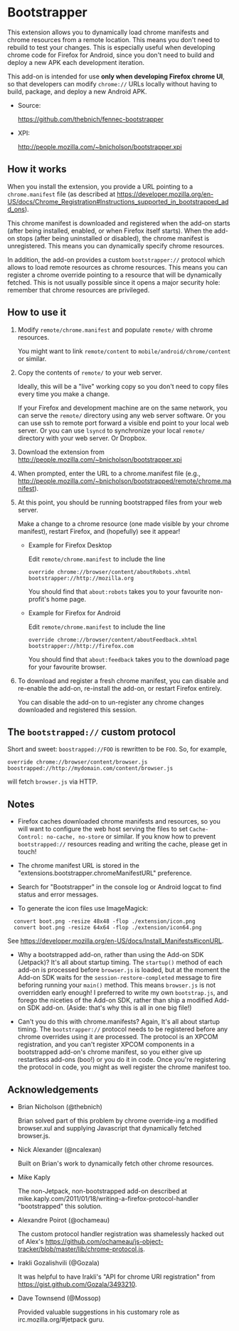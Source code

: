 Bootstrapper
============

This extension allows you to dynamically load chrome manifests and
chrome resources from a remote location.  This means you don't need to
rebuild to test your changes.  This is especially useful when
developing chrome code for Firefox for Android, since you don't need
to build and deploy a new APK each development iteration.

This add-on is intended for use **only when developing Firefox chrome
UI**, so that developers can modify `chrome://` URLs locally without
having to build, package, and deploy a new Android APK.

* Source:

  https://github.com/thebnich/fennec-bootstrapper

* XPI:

  http://people.mozilla.com/~bnicholson/bootstrapper.xpi

How it works
------------

When you install the extension, you provide a URL pointing to a
`chrome.manifest` file (as described at
https://developer.mozilla.org/en-US/docs/Chrome_Registration#Instructions_supported_in_bootstrapped_add_ons).

This chrome manifest is downloaded and registered when the add-on
starts (after being installed, enabled, or when Firefox itself
starts).  When the add-on stops (after being uninstalled or disabled),
the chrome manifest is unregistered.  This means you can dynamically
specify chrome resources.

In addition, the add-on provides a custom `bootstrapper://` protocol
which allows to load remote resources as chrome resources.  This means
you can register a chrome override pointing to a resource that will be
dynamically fetched.  This is not usually possible since it opens a
major security hole: remember that chrome resources are privileged.

How to use it
-------------

1) Modify `remote/chrome.manifest` and populate `remote/` with chrome
   resources.

   You might want to link `remote/content` to
   `mobile/android/chrome/content` or similar.

2) Copy the contents of `remote/` to your web server.

   Ideally, this will be a "live" working copy so you don't need to
   copy files every time you make a change.

   If your Firefox and development machine are on the same network,
   you can serve the `remote/` directory using any web server
   software.  Or you can use ssh to remote port forward a visible end
   point to your local web server.  Or you can use `lsyncd` to
   synchronize your local `remote/` directory with your web server.
   Or Dropbox.

3) Download the extension from http://people.mozilla.com/~bnicholson/bootstrapper.xpi

4) When prompted, enter the URL to a chrome.manifest file
   (e.g., http://people.mozilla.com/~bnicholson/bootstrapped/remote/chrome.manifest).

6) At this point, you should be running bootstrapped files from your web server.

   Make a change to a chrome resource (one made visible by your chrome
   manifest), restart Firefox, and (hopefully) see it appear!

   * Example for Firefox Desktop

     Edit `remote/chrome.manifest` to include the line

     ```
     override chrome://browser/content/aboutRobots.xhtml bootstrapper://http://mozilla.org
     ```

     You should find that `about:robots` takes you to your favourite
     non-profit's home page.

   * Example for Firefox for Android

     Edit `remote/chrome.manifest` to include the line

     ```
     override chrome://browser/content/aboutFeedback.xhtml bootstrapper://http://firefox.com
     ```

     You should find that `about:feedback` takes you to the download
     page for your favourite browser.

7) To download and register a fresh chrome manifest, you can disable
   and re-enable the add-on, re-install the add-on, or restart Firefox
   entirely.

   You can disable the add-on to un-register any chrome changes
   downloaded and registered this session.

The `bootstrapped://` custom protocol
-------------------------------------

Short and sweet: `boostrapped://FOO` is rewritten to be `FOO`.  So,
for example,

```
override chrome://browser/content/browser.js boostrapped://http://mydomain.com/content/browser.js
```

will fetch `browser.js` via HTTP.

Notes
-----

* Firefox caches downloaded chrome manifests and resources, so you
  will want to configure the web host serving the files to set
  `Cache-Control: no-cache, no-store` or similar.  If you know how to
  prevent `bootstrapped://` resources reading and writing the cache,
  please get in touch!

* The chrome manifest URL is stored in the
  "extensions.bootstrapper.chromeManifestURL" preference.

* Search for "Bootstrapper" in the console log or Android logcat to
  find status and error messages.

* To generate the icon files use ImageMagick:

```
  convert boot.png -resize 48x48 -flop ./extension/icon.png
  convert boot.png -resize 64x64 -flop ./extension/icon64.png
```

  See https://developer.mozilla.org/en-US/docs/Install_Manifests#iconURL.

* Why a bootstrapped add-on, rather than using the Add-on SDK
  (Jetpack)?  It's all about startup timing.  The `startup()` method
  of each add-on is processed before `browser.js` is loaded, but at
  the moment the Add-on SDK waits for the `session-restore-completed`
  message to fire beforing running your `main()` method.  This means
  `browser.js` is not overridden early enough!  I preferred to write
  my own `bootstrap.js`, and forego the niceties of the Add-on SDK,
  rather than ship a modified Add-on SDK add-on.  (Aside: that's why
  this is all in one big file!)

* Can't you do this with chrome.manifests?  Again, It's all about
  startup timing.  The `bootstrapper://` protocol needs to be
  registered before any chrome overrides using it are processed.  The
  protocol is an XPCOM registration, and you can't register XPCOM
  components in a bootstrapped add-on's chrome manifest, so you either
  give up restartless add-ons (boo!) or you do it in code.  Once
  you're registering the protocol in code, you might as well register
  the chrome manifest too.

Acknowledgements
----------------

* Brian Nicholson (@thebnich)

  Brian solved part of this problem by chrome override-ing a modified
  browser.xul and supplying Javascript that dynamically fetched
  browser.js.

* Nick Alexander (@ncalexan)

  Built on Brian's work to dynamically fetch other chrome resources.

* Mike Kaply

  The non-Jetpack, non-bootstrapped add-on described at
  mike.kaply.com/2011/01/18/writing-a-firefox-protocol-handler
  "bootstrapped" this solution.

* Alexandre Poirot (@ochameau)

  The custom protocol handler registration was shamelessly hacked out
  of Alex's
  https://github.com/ochameau/js-object-tracker/blob/master/lib/chrome-protocol.js.

* Irakli Gozalishvili (@Gozala)

  It was helpful to have Irakli's "API for chrome URI registration"
  from https://gist.github.com/Gozala/3493210.

* Dave Townsend (@Mossop)

  Provided valuable suggestions in his customary role as
  irc.mozilla.org/#jetpack guru.